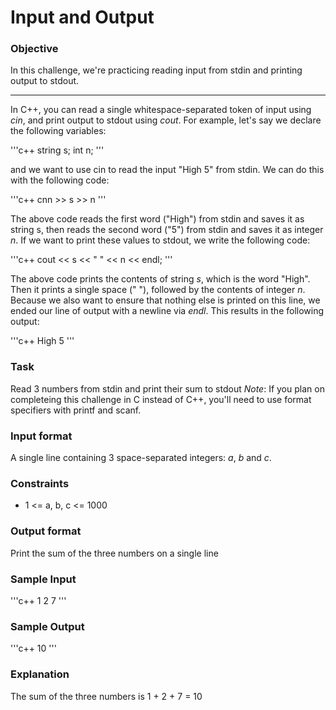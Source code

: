 # Input and Output

### Objective
In this challenge, we're practicing reading input from stdin and printing output to stdout.

---

In C++, you can read a single whitespace-separated token of input using *cin*, and print output to stdout using *cout*. For example, let's say we declare the following variables:

'''c++
string s;
int n;
'''

and we want to use cin to read the input "High 5" from stdin. We can do this with the following code:

'''c++
cnn >> s >> n
'''

The above code reads the first word ("High") from stdin and saves it as string s, then reads the second word ("5") from stdin and saves it as integer *n*. If we want to print these values to stdout, we write the following code:

'''c++
cout << s << " " << n << endl;
'''

The above code prints the contents of string *s*, which is the word "High". Then it prints a single space (" "), followed by the contents of integer *n*. Because we also want to ensure that nothing else is printed on this line, we ended our line of output with a newline via *endl*. This results in the following output:

'''c++
High 5
'''

### Task
Read 3 numbers from stdin and print their sum to stdout
*Note*: If you plan on completeing this challenge in C instead of C++, you'll need to use format specifiers with printf and scanf.

### Input format
A single line containing 3 space-separated integers: *a*, *b* and *c*.

### Constraints
- 1 <= a, b, c <= 1000

### Output format
Print the sum of the three numbers on a single line

### Sample Input
'''c++
1 2 7
'''

### Sample Output
'''c++
10
'''

### Explanation
The sum of the three numbers is 1 + 2 + 7 = 10
